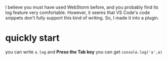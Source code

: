 I believe you must have used WebStorm before, and you probably find its log feature very comfortable. However, it seems that VS Code's code snippets don't fully support this kind of writing. So, I made it into a plugin.

# quickly start
you can write `a.log` and **Press the Tab key** you can get `console.log('a',a)`